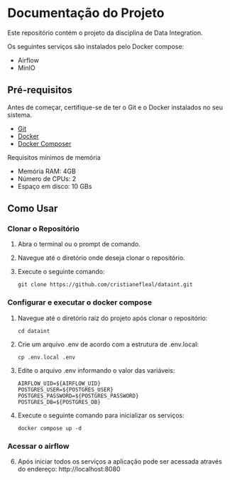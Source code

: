 # Documentação do Projeto

Este repositório contém o projeto da disciplina de Data Integration.

Os seguintes serviços são instalados pelo Docker compose:

- Airflow
- MinIO

## Pré-requisitos

Antes de começar, certifique-se de ter o Git e o Docker instalados no seu sistema.

- [Git](https://git-scm.com/book/en/v2/Getting-Started-Installing-Git)
- [Docker](https://docs.docker.com/engine/install/)
- [Docker Composer](https://docs.docker.com/compose/install/)

Requisitos mínimos de memória

- Memória RAM: 4GB
- Número de CPUs: 2
- Espaço em disco: 10 GBs


## Como Usar

### Clonar o Repositório

1. Abra o terminal ou o prompt de comando.

2. Navegue até o diretório onde deseja clonar o repositório.

3. Execute o seguinte comando:

    ```
    git clone https://github.com/cristianefleal/dataint.git
    ```

### Configurar e executar o docker compose

1. Navegue até o diretório raiz do projeto após clonar o repositório:

    ```
    cd dataint
    ```
2. Crie um arquivo .env de acordo com a estrutura de .env.local:

    ```
    cp .env.local .env
    ```
3. Edite o arquivo .env informando o valor das variáveis:

    ```
    AIRFLOW_UID=${AIRFLOW_UID}
    POSTGRES_USER=${POSTGRES_USER}
    POSTGRES_PASSWORD=${POSTGRES_PASSWORD}
    POSTGRES_DB=${POSTGRES_DB}

    ```

4. Execute o seguinte comando para inicializar os serviços:

    ```
    docker compose up -d
    ```

### Acessar o airflow

6. Após iniciar todos os serviços a aplicação pode ser acessada através do endereço: http://localhost:8080
